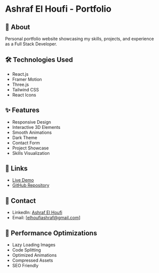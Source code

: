 # Ashraf El Houfi - Portfolio

## 🚀 About

Personal portfolio website showcasing my skills, projects, and experience as a Full Stack Developer.

## 🛠 Technologies Used

- React.js
- Framer Motion
- Three.js
- Tailwind CSS
- React Icons

## ✨ Features

- Responsive Design
- Interactive 3D Elements
- Smooth Animations
- Dark Theme
- Contact Form
- Project Showcase
- Skills Visualization

## 🔗 Links

- [Live Demo](https://el-houfi-achraf.github.io/mypf/)
- [GitHub Repository](https://github.com/el-houfi-achraf/mypf)

## 📝 Contact

- LinkedIn: [Ashraf El Houfi](https://www.linkedin.com/in/achraf-el-houfi-136b4230b/)
- Email: [elhoufiashraf@gmail.com]

## 🚀 Performance Optimizations

- Lazy Loading Images
- Code Splitting
- Optimized Animations
- Compressed Assets
- SEO Friendly
